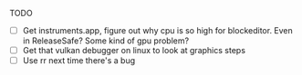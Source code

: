 TODO

- [ ] Get instruments.app, figure out why cpu is so high for blockeditor. Even in ReleaseSafe? Some kind of gpu problem?
- [ ] Get that vulkan debugger on linux to look at graphics steps
- [ ] Use rr next time there's a bug